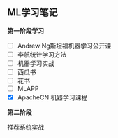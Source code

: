 ## ML学习笔记

**第一阶段学习**

-[ ] Andrew Ng斯坦福机器学习公开课
-[ ] 李航统计学习方法
- [ ] 机器学习实战
- [ ] 西瓜书
- [ ] 花书
- [ ] MLAPP
- [x] ApacheCN 机器学习课程

**第二阶段**

推荐系统实战

